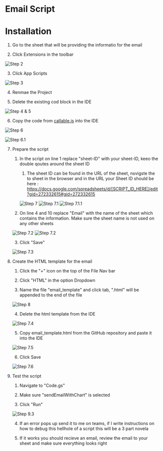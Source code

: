 # Email Script

# Installation

1. Go to the sheet that will be providing the informatio for the email

2. Click Extensions in the toolbar

![Step 2](./WI_Images/Screenshot%202025-05-24%20at%207.55.44 PM.png)

3. Click App Scripts

![Step 3](./WI_Images/Screenshot%202025-05-24%20at%207.58.43 PM.png)

4. Renmae the Project

5. Delete the existing cod block in the IDE

![Step 4 & 5](./WI_Images/Screenshot%202025-05-24%20at%208.00.33 PM.png)

6. Copy the code from [callable.js](https://github.com/keagonbeatty/Ed_Project/blob/main/callable.js) into the IDE

![Step 6](./WI_Images/Screenshot%202025-05-24%20at%208.33.52 PM.png)

![Step 6.1](./WI_Images/Screenshot%202025-05-24%20at%208.37.52 PM.png)

7. Prepare the script
    1. In the script on line 1 replace "sheet-ID" with your sheet-ID, keeo the double qoutes around the sheet ID

        1. The sheet ID can be found in the URL of the sheet, nsvigste the to sheet in the browser and in the URL your Sheet ID should be here : https://docs.google.com/spreadsheets/d/[SCRIPT_ID_HERE]/edit?gid=272332615#gid=272332615

        ![Step 7](./WI_Images/Screenshot%202025-05-26%20at%209.27.50 PM.png)
        ![Step 7.1](./WI_Images/Screenshot%202025-05-26%20at%209.18.46 PM.png)
        ![Step 7.1.1](./WI_Images/Screenshot%202025-05-26%20at%209.30.32 PM.png)

    2. On line 4 and 10 replace "Email" with the name of the sheet which contains the information. Make sure the sheet name is not used on any other sheets

    ![Step 7.2](./WI_Images/Screenshot%202025-05-26%20at%209.38.22 PM.png)
    ![Step 7.2](./WI_Images/Screenshot%202025-05-26%20at%209.36.43 PM.png)

    3. Click "Save"

    ![Step 7.3](./WI_Images/Screenshot%202025-05-26%20at%209.43.57 PM.png)

8. Create the HTML template for the email

    1. Click the "+" icon on the top of the File Nav bar

    2. Click "HTML" in the option Dropdown

    3. Name the file "email_template" and click tab, ".html" will be appended to the end of the file

    ![Step 8](./WI_Images/Screenshot%202025-05-24%20at%208.52.14 PM.png)
    
    4. Delete the html template from the IDE

    ![Step 7.4](./WI_Images/Screenshot%202025-05-24%20at%208.56.11 PM.png)

    5. Copy email_template.html from the GitHub repository and paste it into the IDE

    ![Step 7.5](./WI_Images/Screenshot%202025-05-24%20at%209.01.04 PM.png)

    6. Click Save

    ![Step 7.6](./WI_Images/Screenshot%202025-05-24%20at%209.04.34 PM.png)

9. Test the script

    1. Navigate to "Code.gs"

    2. Make sure "sendEmailWithChart" is selected

    3. Click "Run"

    ![Step 9.3](./WI_Images/Screenshot%202025-05-26%20at%209.48.12 PM.png)

    4. If an error pops up send it to me on teams, if I write instructions on how to debug this hellhole of a script this will be a 3 part novela

    5. If it works you should recieve an email, review the email to your sheet and make sure everything looks right